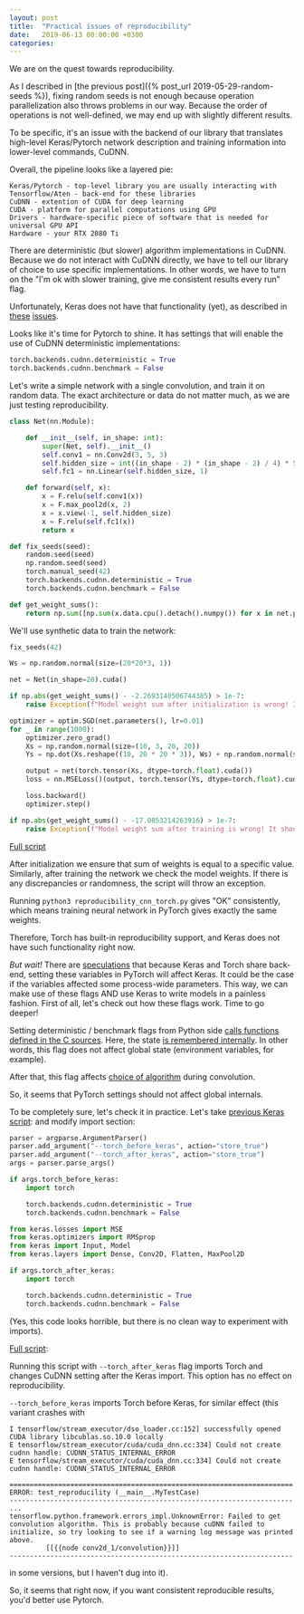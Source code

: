 ```yaml
---
layout: post
title:  "Practical issues of reproducibility"
date:   2019-06-13 00:00:00 +0300
categories: 
---
```

We are on the quest towards reproducibility.

As I described in [the previous post]({% post_url 2019-05-29-random-seeds %}), fixing random seeds is not enough because
operation parallelization also throws problems in our way. Because the order of operations is not well-defined,
 we may end up with slightly different results.

To be specific, it's an issue with the backend of our library that translates high-level Keras/Pytorch network
description and training information into lower-level commands, CuDNN.

Overall, the pipeline looks like a layered pie:

```
Keras/Pytorch - top-level library you are usually interacting with
Tensorflow/Aten - back-end for these libraries
CuDNN - extention of CUDA for deep learning
CUDA - platform for parallel computations using GPU
Drivers - hardware-specific piece of software that is needed for universal GPU API
Hardware - your RTX 2080 Ti
```

There are deterministic (but slower) algorithm implementations in CuDNN. Because we do not interact with 
CuDNN directly, we have to tell our library of choice to use specific implementations. In other words, we have to
turn on the "I'm ok with slower training, give me consistent results every run" flag.

Unfortunately, Keras does not have that functionality (yet), as described in 
[these](https://github.com/tensorflow/tensorflow/issues/18096) 
[issues](https://github.com/tensorflow/tensorflow/issues/12871).

Looks like it's time for Pytorch to shine. It has settings that will enable the use of CuDNN deterministic implementations:

```python
torch.backends.cudnn.deterministic = True
torch.backends.cudnn.benchmark = False
```

Let's write a simple network with a single convolution, and train it on random data. The exact architecture or data do not matter much, as we are just testing reproducibility.

```python
class Net(nn.Module):

    def __init__(self, in_shape: int):
        super(Net, self).__init__()
        self.conv1 = nn.Conv2d(3, 5, 3)
        self.hidden_size = int((in_shape - 2) * (in_shape - 2) / 4) * 5
        self.fc1 = nn.Linear(self.hidden_size, 1)

    def forward(self, x):
        x = F.relu(self.conv1(x))
        x = F.max_pool2d(x, 2)
        x = x.view(-1, self.hidden_size)
        x = F.relu(self.fc1(x))
        return x

def fix_seeds(seed):
    random.seed(seed)
    np.random.seed(seed)
    torch.manual_seed(42)
    torch.backends.cudnn.deterministic = True
    torch.backends.cudnn.benchmark = False

def get_weight_sums():
    return np.sum([np.sum(x.data.cpu().detach().numpy()) for x in net.parameters()])
```

We'll use synthetic data to train the network:

```python
fix_seeds(42)

Ws = np.random.normal(size=(20*20*3, 1))

net = Net(in_shape=20).cuda()

if np.abs(get_weight_sums() - -2.2693140506744385) > 1e-7:
    raise Exception(f"Model weight sum after initialization is wrong! It should not be {get_weight_sums()}")

optimizer = optim.SGD(net.parameters(), lr=0.01)
for _ in range(1000):
    optimizer.zero_grad()
    Xs = np.random.normal(size=(10, 3, 20, 20))
    Ys = np.dot(Xs.reshape((10, 20 * 20 * 3)), Ws) + np.random.normal(size=(10, 1))

    output = net(torch.tensor(Xs, dtype=torch.float).cuda())
    loss = nn.MSELoss()(output, torch.tensor(Ys, dtype=torch.float).cuda())

    loss.backward()
    optimizer.step()

if np.abs(get_weight_sums() - -17.0853214263916) > 1e-7:
    raise Exception(f"Model weight sum after training is wrong! It should not be {get_weight_sums()}")
```

[Full script](https://github.com/rampeer/rampeer.github.io/blob/master/sources/reproducibility/reproducibility_cnn_torch.py)

After initialization we ensure that sum of weights is equal to a specific value. Similarly, after training the 
network we check the model weights. If there is any discrepancies or randomness, the script will throw an exception.

Running `python3 reproducibility_cnn_torch.py` gives "OK" consistently, which means training neural network in PyTorch 
gives exactly the same weights.

Therefore, Torch has built-in reproducibility support, and Keras does not have such functionality right now.

*But wait!* There are [speculations](https://www.kaggle.com/c/statoil-iceberg-classifier-challenge/discussion/45663) 
that because Keras and Torch share back-end, setting these variables in PyTorch
will affect Keras. It could be the case if the variables affected some process-wide parameters.
This way, we can make use of these flags AND use Keras to write models in a painless fashion. 
First of all, let's check out how these flags work. Time to go deeper! 

Setting deterministic / benchmark flags from Python side
[calls functions defined in the C sources](https://github.com/pytorch/pytorch/blob/3a0b27b73d901ab99b6c452b7e716058311e3372/torch/backends/cudnn/__init__.py#L481). 
Here, the state
[is remembered internally](https://github.com/pytorch/pytorch/blob/3a0b27b73d901ab99b6c452b7e716058311e3372/aten/src/ATen/Context.cpp#L67).
In other words, this flag does not affect global state (environment variables, for example).

After that, this flag affects [choice of algorithm](https://github.com/pytorch/pytorch/blob/85528feb409d2a44e2a35637e0768d6de8d92039/aten/src/ATen/native/cudnn/Conv.cpp#L460)
during convolution.

So, it seems that PyTorch settings should not affect global internals.

To be completely sure, let's check it in practice. Let's take 
[previous Keras script](https://github.com/rampeer/rampeer.github.io/blob/master/sources/reproducibility/reproducibility_cnn.py):
and modify import section:

```python
parser = argparse.ArgumentParser()
parser.add_argument("--torch_before_keras", action="store_true")
parser.add_argument("--torch_after_keras", action="store_true")
args = parser.parse_args()

if args.torch_before_keras:
    import torch

    torch.backends.cudnn.deterministic = True
    torch.backends.cudnn.benchmark = False

from keras.losses import MSE
from keras.optimizers import RMSprop
from keras import Input, Model
from keras.layers import Dense, Conv2D, Flatten, MaxPool2D

if args.torch_after_keras:
    import torch

    torch.backends.cudnn.deterministic = True
    torch.backends.cudnn.benchmark = False
```

(Yes, this code looks horrible, but there is no clean way to experiment with imports).

[Full script](https://github.com/rampeer/rampeer.github.io/blob/master/sources/reproducibility/reproducibility_cnn_import_test.py):

Running this script with `--torch_after_keras` flag imports Torch and changes CuDNN setting after the Keras import. 
This option has no effect on reproducibility.

`--torch_before_keras` imports Torch before Keras, for similar effect (this variant crashes with

```text
I tensorflow/stream_executor/dso_loader.cc:152] successfully opened CUDA library libcublas.so.10.0 locally
E tensorflow/stream_executor/cuda/cuda_dnn.cc:334] Could not create cudnn handle: CUDNN_STATUS_INTERNAL_ERROR
E tensorflow/stream_executor/cuda/cuda_dnn.cc:334] Could not create cudnn handle: CUDNN_STATUS_INTERNAL_ERROR

======================================================================
ERROR: test_reproducility (__main__.MyTestCase)
----------------------------------------------------------------------
...
tensorflow.python.framework.errors_impl.UnknownError: Failed to get convolution algorithm. This is probably because cuDNN failed to initialize, so try looking to see if a warning log message was printed above.
         [[{{node conv2d_1/convolution}}]]
----------------------------------------------------------------------
```

in some versions, but I haven't dug into it).

So, it seems that right now, if you want consistent reproducible results, you'd better use Pytorch.
